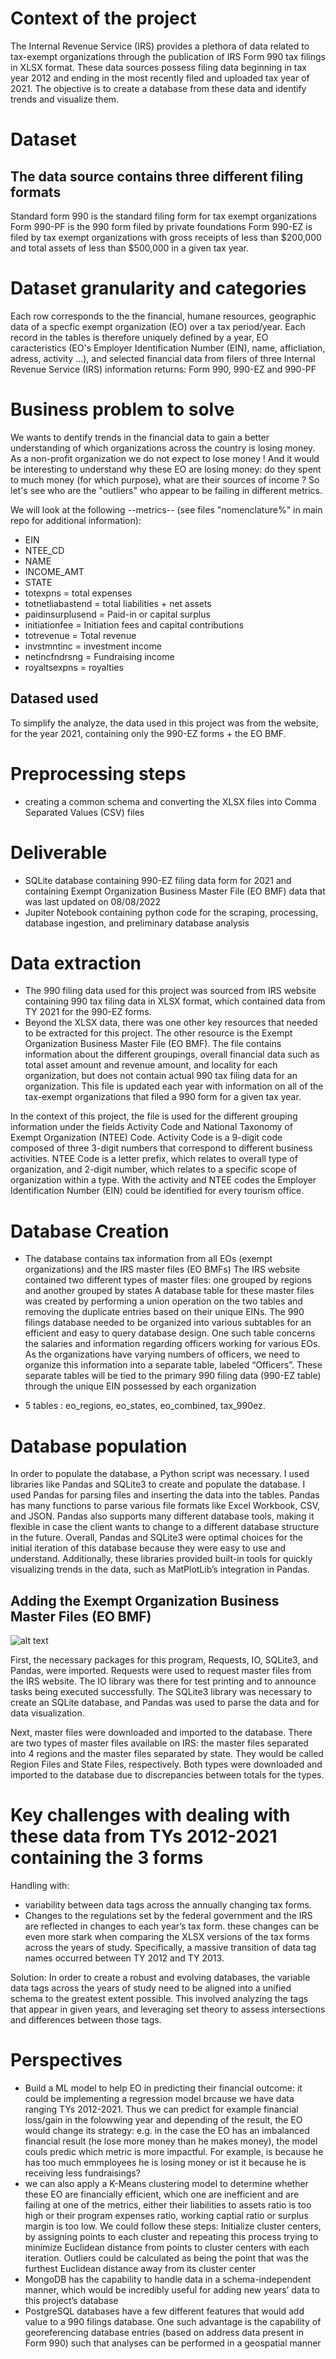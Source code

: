 # Context of the project

The Internal Revenue Service (IRS) provides a plethora of data related to tax-exempt organizations through the publication of IRS Form 990 tax filings in XLSX format. These data sources possess filing data beginning in tax year 2012 and ending in the most recently filed and uploaded tax year of 2021. The objective is to create a database from these data and identify trends and visualize them.


# Dataset
## The data source contains three different filing formats
Standard form 990 is the standard filing form for tax exempt organizations
Form 990-PF is the 990 form filed by private foundations
Form 990-EZ is filed by tax exempt organizations with gross receipts of less than $200,000 and total assets of less than $500,000 in a given tax year.

# Dataset granularity and categories
Each row corresponds to the the financial, humane resources, geographic data of a specfic exempt organization (EO) over a tax period/year.
Each record in the tables is therefore uniquely defined by a year, EO caracteristics (EO's Employer Identification Number (EIN), name, afficliation, adress, activity ...), and selected financial data from filers of three Internal Revenue Service (IRS) information returns: Form 990, 990-EZ and 990-PF

# Business problem to solve

We wants to dentify trends in the financial data to gain a better understanding of which organizations across the country is losing money. As a non-profit organization we do not expect to lose money ! And it would be interesting to understand why these EO are losing money: do they spent to much money (for which purpose), what are their sources of income ?
So let's see who are the "outliers" who appear to be failing in different metrics.

We will look at the following  --metrics-- (see files "nomenclature%" in main repo for additional information):
- EIN
- NTEE_CD
- NAME
- INCOME_AMT
- STATE
- totexpns = total expenses
- totnetliabastend = total liabilities + net assets
- paidinsurplusend = Paid-in or capital surplus 
- initiationfee = Initiation fees and capital contributions
- totrevenue = Total revenue
- invstmntinc = investment income 
- netincfndrsng = Fundraising income
- royaltsexpns = royalties


## Datased used
To simplify the analyze, the data used in this project was from the website, for the year 2021, containing only the 990-EZ forms + the EO BMF.


# Preprocessing steps
- creating a common schema and converting the XLSX files into Comma Separated Values (CSV) files

# Deliverable
- SQLite database containing 990-EZ filing data form for 2021 and containing Exempt Organization Business Master File (EO BMF) data that was last updated on 08/08/2022
- Jupiter Notebook containing python code for the scraping, processing, database ingestion, and preliminary database analysis

# Data extraction
- The 990 filing data used for this project was sourced from IRS website containing 990 tax filing data in XLSX format, which contained data from TY 2021 for the 990-EZ forms.
- Beyond the XLSX data, there was one other key resources that needed to be extracted for this project. The other resource is the Exempt Organization Business Master File (EO BMF). The file contains information about the different groupings, overall financial data such as total asset amount and revenue amount, and locality for each organization, but does not contain actual 990 tax filing data for an organization. This file is updated each year with information on all of the tax-exempt organizations that filed a 990 form for a given tax year. 

In the context of this project, the file is used for the different grouping information under the fields Activity Code and National Taxonomy of Exempt Organization (NTEE) Code. Activity Code is a 9-digit code composed of three 3-digit numbers that correspond to different business activities. NTEE Code is a letter prefix, which relates to overall type of organization, and 2-digit number, which relates to a specific scope of organization within a type. With the activity and NTEE codes the Employer Identification Number (EIN) could be identified for every tourism office. 

# Database Creation

- The database contains tax information from all EOs (exempt organizations) and the IRS master files (EO BMFs)
The IRS website contained two different types of master files: one grouped by regions and another grouped by states 
A database table for these master files was created by performing a union operation on the two tables and removing the duplicate entries based on their unique EINs.
The 990 filings database needed to be organized into various subtables for an efficient and easy to query database design.
One such table concerns the salaries and information regarding officers working for various EOs. As the organizations have varying numbers of officers, we need to organize this information into a separate table, labeled “Officers”.
 These separate tables will be tied to the primary 990 filing data (990-EZ table) through the unique EIN possessed by each organization
 
 - 5 tables : eo_regions, eo_states, eo_combined, tax_990ez.

# Database population

In order to populate the database, a Python script was necessary. I used libraries like Pandas and SQLite3 to create and populate the database. I used Pandas for parsing files and inserting the data into the tables. Pandas has many functions to parse various file formats like Excel Workbook, CSV, and JSON. Pandas also supports many different database tools, making it flexible in case the client wants to change to a different database structure in the future. Overall, Pandas and SQLite3 were optimal choices for the initial iteration of this database because they were easy to use and understand. Additionally, these libraries provided built-in tools for quickly visualizing trends in the data, such as MatPlotLib’s integration in Pandas.

## Adding the Exempt Organization Business Master Files (EO BMF)

![alt text](EOBMF.png)

First, the necessary packages for this program, Requests, IO, SQLite3, and Pandas, were imported. Requests were used to request master files from the IRS website. The IO library was there for test printing and to announce tasks being executed successfully. The SQLite3 library was necessary to create an SQLite database, and Pandas was used to parse the data and for data visualization.

Next, master files were downloaded and imported to the database. There are two types of master files available on IRS: the master files separated into 4 regions and the master files separated by state. They would be called Region Files and State Files, respectively. Both types were downloaded and imported to the database due to discrepancies between totals for the types.


# Key challenges with dealing with these data from TYs 2012-2021 containing the 3 forms
Handling with:
- variability between data tags across the annually changing tax forms.
- Changes to the regulations set by the federal government and the IRS are reflected in changes to each year’s tax form. these changes can be even more stark when comparing the XLSX versions of the tax forms across the years of study. Specifically, a massive transition of data tag names occurred between TY 2012 and TY 2013.

Solution: In order to create a robust and evolving databases, the variable data tags across the years of study need to be aligned into a unified schema to the greatest extent possible. This involved analyzing the tags that appear in given years, and leveraging set theory to assess intersections and differences between those tags. 

# Perspectives
- Build a ML model to help EO in predicting their financial outcome: it could be implementing a regression model brcause we have data ranging TYs 2012-2021. Thus we can predict for example financial loss/gain in the folowwing year and depending of the result, the EO would change its strategy: e.g. in the case the EO has an imbalanced financial result (he lose more money than he makes money), the model couls predic which metric is more impactful. For example, is because he has too much emmployees he is losing money or ist it because he is receiving less fundraisings?
- we can also apply a K-Means clustering model to determine whether these EO are financially efficient, which one are inefficient and are failing at one of the metrics, either their liabilities to assets ratio is too high or their program expenses ratio, working captial ratio or surplus margin is too low.
We could follow these steps: Initialize cluster centers, by assigning points to each cluster and repeating this process trying to minimize Euclidean distance from points to cluster centers with each iteration.
Outliers could be calculated as being the point that was the furthest Euclidean distance away from its cluster center
- MongoDB has the capability to handle data in a schema-independent manner, which would be incredibly useful for adding new years’ data to this project’s database
- PostgreSQL databases have a few different features that would add value to a 990 filings database. One such advantage is the capability of georeferencing database entries (based on address data present in Form 990) such that analyses can be performed in a geospatial manner
